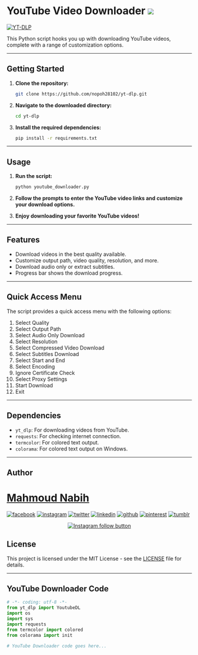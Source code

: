# YouTube Video Downloader ![](https://user-images.githubusercontent.com/18350557/176309783-0785949b-9127-417c-8b55-ab5a4333674e.gif)

[![YT-DLP](https://raw.githubusercontent.com/yt-dlp/yt-dlp/master/.github/banner.svg)](#readme)

This Python script hooks you up with downloading YouTube videos, complete with a range of customization options.

---

## Getting Started

1. **Clone the repository:**
    ```bash
    git clone https://github.com/nopoh28102/yt-dlp.git
    ```

2. **Navigate to the downloaded directory:**
    ```bash
    cd yt-dlp
    ```

3. **Install the required dependencies:**
    ```bash
    pip install -r requirements.txt
    ```

---

## Usage

1. **Run the script:**
    ```bash
    python youtube_downloader.py
    ```

2. **Follow the prompts to enter the YouTube video links and customize your download options.**

3. **Enjoy downloading your favorite YouTube videos!**

---

## Features

- Download videos in the best quality available.
- Customize output path, video quality, resolution, and more.
- Download audio only or extract subtitles.
- Progress bar shows the download progress.

---

## Quick Access Menu

The script provides a quick access menu with the following options:

1. Select Quality
2. Select Output Path
3. Select Audio Only Download
4. Select Resolution
5. Select Compressed Video Download
6. Select Subtitles Download
7. Select Start and End
8. Select Encoding
9. Ignore Certificate Check
10. Select Proxy Settings
11. Start Download
12. Exit

---

## Dependencies

- `yt_dlp`: For downloading videos from YouTube.
- `requests`: For checking internet connection.
- `termcolor`: For colored text output.
- `colorama`: For colored text output on Windows.

---

## Author

# [Mahmoud Nabih](https://github.com/nopoh28102)

<!-- display the social media buttons in your README -->

[![facebook](https://github.com/shikhar1020jais1/Git-Social/blob/master/Icons/Facebook.png (Facebook))][1]
[![instagram](https://github.com/shikhar1020jais1/Git-Social/blob/master/Icons/Instagram.png (Instagram))][2]
[![twitter](https://github.com/shikhar1020jais1/Git-Social/blob/master/Icons/Twitter.png (Twitter))][3]
[![linkedin](https://github.com/shikhar1020jais1/Git-Social/blob/master/Icons/LinkedIn.png (LinkedIn))][4]
[![github](https://github.com/shikhar1020jais1/Git-Social/blob/master/Icons/Github.png (Github))][5]
[![pinterest](https://github.com/shikhar1020jais1/Git-Social/blob/master/Icons/pinterest.png (Pinterest))][6]
[![tumblr](https://github.com/shikhar1020jais1/Git-Social/blob/master/Icons/tumblr.png (Tumblr))][7]

<!-- To Link your profile to the media buttons -->

[1]: https://www.facebook.com/username
[2]: https://www.instagram.com/username
[3]: https://www.twitter.com/username
[4]: https://www.linkedin.com/in/username
[5]: https://www.github.com/nopoh28102
[6]: https://in.pinterest.com/username
[7]: https://username.tumblr.com


<div align="center">
  <a href="https://www.instagram.com/m.nopoh/">
    <img src="https://img.shields.io/badge/Follow%20%40m.nopoh-Follow%20on%20Instagram-833AB4?logo=instagram&style=for-the-badge" alt="Instagram follow button">
  </a>
</div>




## License

This project is licensed under the MIT License - see the [LICENSE](LICENSE) file for details.

---

## YouTube Downloader Code

```python
# -*- coding: utf-8 -*-
from yt_dlp import YoutubeDL
import os
import sys
import requests
from termcolor import colored
from colorama import init

# YouTube Downloader code goes here...


